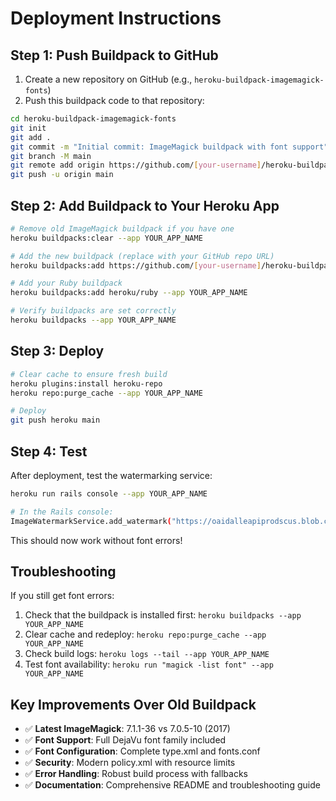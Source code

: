 # Deployment Instructions

## Step 1: Push Buildpack to GitHub

1. Create a new repository on GitHub (e.g., `heroku-buildpack-imagemagick-fonts`)
2. Push this buildpack code to that repository:

```bash
cd heroku-buildpack-imagemagick-fonts
git init
git add .
git commit -m "Initial commit: ImageMagick buildpack with font support"
git branch -M main
git remote add origin https://github.com/[your-username]/heroku-buildpack-imagemagick-fonts.git
git push -u origin main
```

## Step 2: Add Buildpack to Your Heroku App

```bash
# Remove old ImageMagick buildpack if you have one
heroku buildpacks:clear --app YOUR_APP_NAME

# Add the new buildpack (replace with your GitHub repo URL)
heroku buildpacks:add https://github.com/[your-username]/heroku-buildpack-imagemagick-fonts --index 1 --app YOUR_APP_NAME

# Add your Ruby buildpack
heroku buildpacks:add heroku/ruby --app YOUR_APP_NAME

# Verify buildpacks are set correctly
heroku buildpacks --app YOUR_APP_NAME
```

## Step 3: Deploy

```bash
# Clear cache to ensure fresh build
heroku plugins:install heroku-repo
heroku repo:purge_cache --app YOUR_APP_NAME

# Deploy
git push heroku main
```

## Step 4: Test

After deployment, test the watermarking service:

```bash
heroku run rails console --app YOUR_APP_NAME

# In the Rails console:
ImageWatermarkService.add_watermark("https://oaidalleapiprodscus.blob.core.windows.net/private/org-lgjy6EPMRd7f0XGCxTZONAJq/user-0wSUkhzUUy7efHUbi3R9lNv8/img-0jLlM7YGUDld7wE18bQAJcq0.png?st=2025-08-20T17%3A38%3A00Z&se=2025-08-20T19%3A38%3A00Z&sp=r&sv=2024-08-04&sr=b&rscd=inline&rsct=image/png&skoid=77e5a8ec-6bd1-4477-8afc-16703a64f029&sktid=a48cca56-e6da-484e-a814-9c849652bcb3&skt=2025-08-19T22%3A57%3A33Z&ske=2025-08-20T22%3A57%3A33Z&sks=b&skv=2024-08-04&sig=JVlbezTtmEks0rXiIinlUrwKgq9XfIrW81NOU18EUnk%3D")
```

This should now work without font errors!

## Troubleshooting

If you still get font errors:

1. Check that the buildpack is installed first: `heroku buildpacks --app YOUR_APP_NAME`
2. Clear cache and redeploy: `heroku repo:purge_cache --app YOUR_APP_NAME`
3. Check build logs: `heroku logs --tail --app YOUR_APP_NAME`
4. Test font availability: `heroku run "magick -list font" --app YOUR_APP_NAME`

## Key Improvements Over Old Buildpack

- ✅ **Latest ImageMagick**: 7.1.1-36 vs 7.0.5-10 (2017)
- ✅ **Font Support**: Full DejaVu font family included
- ✅ **Font Configuration**: Complete type.xml and fonts.conf
- ✅ **Security**: Modern policy.xml with resource limits
- ✅ **Error Handling**: Robust build process with fallbacks
- ✅ **Documentation**: Comprehensive README and troubleshooting guide